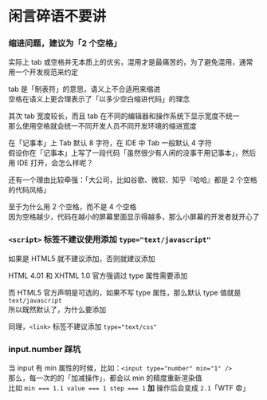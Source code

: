 # 闲言碎语不要讲

### 缩进问题，建议为「2 个空格」

实际上 tab 或空格并无本质上的优劣，混用才是最痛苦的，为了避免混用，通常用一个开发规范来约定

tab 是「制表符」的意思，语义上不合适用来缩进  
空格在语义上更合理表示了「以多少空白缩进代码」的理念

其次 tab 宽度较长，而且 tab 在不同的编辑器和操作系统下显示宽度不统一  
那么使用空格就会统一不同开发人员不同开发环境的缩进宽度

在「记事本」上 Tab 默认 8 字符，在 IDE 中 Tab 一般默认 4 字符  
假设你在「记事本」上写了一段代码「虽然很少有人闲的没事干用记事本」，然后用 IDE 打开，会怎么样呢？

还有一个理由比较牵强：「大公司，比如谷歌、微软、知乎『哈哈』都是 2 个空格的代码风格」

至于为什么用 2 个空格，而不是 4 个空格  
因为空格越少，代码在越小的屏幕里面显示得越多，那么小屏幕的开发者就开心了

### `<script>` 标签不建议使用添加 `type="text/javascript"`

如果是 HTML5 就不建议添加，否则就建议添加

HTML 4.01 和 XHTML 1.0 官方强调过 type 属性需要添加

而 HTML5 官方声明是可选的，如果不写 type 属性，那么默认 type 值就是 `text/javascript`  
所以既然默认了，为什么要添加

同理，`<link>` 标签不建议添加 `type="text/css"`

### input.number 踩坑

当 input 有 min 属性的时候，比如：`<input type="number" min="1" />`  
那么，每一次的的「加减操作」，都会以 min 的精度重新渲染值  
比如 `min === 1.1 value === 1 step === 1` **加** 操作后会变成 `2.1`「WTF 😨」
